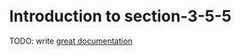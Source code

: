 # Introduction to section-3-5-5

TODO: write [great documentation](http://jacobian.org/writing/what-to-write/)
